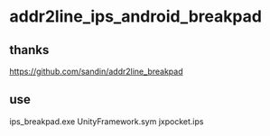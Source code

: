 # addr2line_ips_android_breakpad

## thanks

https://github.com/sandin/addr2line_breakpad

## use

ips_breakpad.exe UnityFramework.sym jxpocket.ips
